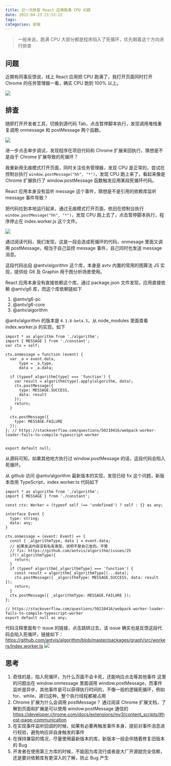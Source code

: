```yaml
---
title: 记一次排查 React 应用跑满 CPU 问题
date: 2022-04-23 21:53:22
tags:
categories: 前端
---
```


> 一般来说，跑满 CPU 大部分都是程序陷入了死循环，优先朝着这个方向进行排查

<!-- more -->

## 问题

近期有同事反馈说，线上 React 应用把 CPU 跑满了，我打开页面同时打开 Chrome 的任务管理器一看，确实 CPU 跑到 100% 以上。

![](task-manager.png)

## 排查

随即打开开发者工具，切换到源代码 Tab，点击暂停脚本执行，发现调用堆栈重复调用 onmessage 和 postMessage 两个函数。

![](stack.png)

进一步点击单步调试，发现程序在项目代码和 Chrome 扩展来回执行，猜想是不是由于 Chrome 扩展导致的死循环？

我重新用无痕模式打开页面，同时关注任务管理器，发现 CPU 是正常的，尝试在控制台执行 `window.postMessage("hh", "*")`，发现 CPU 跑上来了，看起来像是 Chrome 扩展执行了 window.postMessage 函数触发应用某段死循环代码。

React 应用本身没有监听 message 这个事件，猜想是不是引用的依赖库监听 message 事件导致？

把代码拉到本地运行起来，通过无痕模式打开页面，依旧在控制台执行 `window.postMessage("hh", "*")`，发现 CPU 跑上去了，点击暂停脚本执行，程序停止在 index.worker.js 这个文件。

![](source.png)

通过阅读代码，我们发现，这是一段会造成死循环的代码，onmesage 里面又调用 postMessage，相当于自己监控 message 事件，自己同时也发送 message 消息。

这段代码出自 @antv/algorithm 这个库，本身是 avtv 内置的常用的图算法 JS 实现，提供给 G6 及 Graphin 用于图分析场景使用。

React 应用本身没有直接依赖这个库，通过 package.json 文件发现，应用直接依赖 @antv/g6 库，而这个库依赖链如下

1. @antv/g6-pc
2. @antv/g6-core
3. @antv/algorithm

@antv/algorithm 的版本是 `0.1.8-beta.5`，从 node_modules 里面查看 index.worker.js 的实现，如下

```
import * as algorithm from './algorithm';
import { MESSAGE } from './constant';
var ctx = self;

ctx.onmessage = function (event) {
  var _a = event.data,
      type = _a.type,
      data = _a.data;

  if (typeof algorithm[type] === 'function') {
    var result = algorithm[type].apply(algorithm, data);
    ctx.postMessage({
      type: MESSAGE.SUCCESS,
      data: result
    });
    return;
  }

  ctx.postMessage({
    type: MESSAGE.FAILURE
  });
}; // https://stackoverflow.com/questions/50210416/webpack-worker-loader-fails-to-compile-typescript-worker


export default null;
```

从源码可知，如果其他地方执行过 window.postMessage 的话，这段代码会陷入死循环。

从 github 访问 @antv/algorithm 最新版本的实现，发现已经 fix 这个问题，新版本改用 TypeScript，index.worker.ts 代码如下

```
import * as algorithm from './algorithm';
import { MESSAGE } from './constant';

const ctx: Worker = (typeof self !== 'undefined') ? self : {} as any;

interface Event {
  type: string;
  data: any;
}

ctx.onmessage = (event: Event) => {
  const { _algorithmType, data } = event.data;
  // 如果发送内容没有私有类型。说明不是自己发的。不管
  // fix: https://github.com/antvis/algorithm/issues/25
  if(!_algorithmType){
    return;
  }
  if (typeof algorithm[_algorithmType] === 'function') {
    const result = algorithm[_algorithmType](...data);
    ctx.postMessage({ _algorithmType: MESSAGE.SUCCESS, data: result });
    return;
  }
  ctx.postMessage({ _algorithmType: MESSAGE.FAILURE });
};

// https://stackoverflow.com/questions/50210416/webpack-worker-loader-fails-to-compile-typescript-worker
export default null as any;
```

代码注释里面有个 issue 的链接，点击跳转过去，该 issue 确实也是反馈这段代码会陷入死循环，链接如下：
https://github.com/antvis/algorithm/blob/master/packages/graph/src/workers/index.worker.ts
![](issue.png)

## 思考

1. 奇怪的是，陷入死循环，为什么页面不会卡死，还能响应点击等其他事件
   这里的问题出在 window.onmessage 里面调用 window.postMessage，而事件监听是异步，其他事件是可以获得执行时间的，不像一般的逻辑死循环，例如 for、while、递归这种，整个执行线程都被占用
1. Chrome 扩展为什么会调用 postMessage？
   通过阅读 Chrome 扩展文档，了解到页面和扩展是可以使用 window.postMessage 通信的
   https://developer.chrome.com/docs/extensions/mv3/content_scripts/#host-page-communication
1. 在实现事件监听回调的时候，如果有必要再触发事件本身，提前对事件消息进行校验，避免响应非自身触发的事件
1. 在保持兼容的情况，尽量使用最新版本的库，新版本一般会伴随着修复旧版本的 Bug
1. 开发者在使用第三方库的时候，不能因为库流行或者是大厂开源就完全信赖，还是要对依赖库有更深入的了解，防止 Bug 产生
